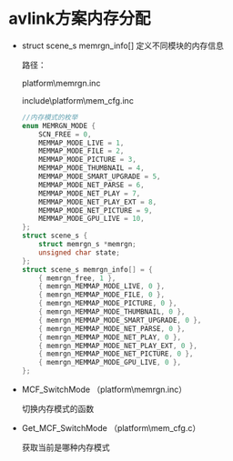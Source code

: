 # avlink方案内存分配

- struct scene_s memrgn_info[] 定义不同模块的内存信息

	路径：

	platform\memrgn.inc

	include\platform\mem_cfg.inc

	```C
	//内存模式的枚举
	enum MEMRGN_MODE {
		SCN_FREE = 0,
		MEMMAP_MODE_LIVE = 1,
		MEMMAP_MODE_FILE = 2,
		MEMMAP_MODE_PICTURE = 3,
		MEMMAP_MODE_THUMBNAIL = 4,
		MEMMAP_MODE_SMART_UPGRADE = 5,
		MEMMAP_MODE_NET_PARSE = 6,
		MEMMAP_MODE_NET_PLAY = 7,
		MEMMAP_MODE_NET_PLAY_EXT = 8,
		MEMMAP_MODE_NET_PICTURE = 9,
		MEMMAP_MODE_GPU_LIVE = 10,
	};
	struct scene_s {
		struct memrgn_s *memrgn;
		unsigned char state;
	};
	struct scene_s memrgn_info[] = {
		{ memrgn_free, 1 },
		{ memrgn_MEMMAP_MODE_LIVE, 0 },
		{ memrgn_MEMMAP_MODE_FILE, 0 },
		{ memrgn_MEMMAP_MODE_PICTURE, 0 },
		{ memrgn_MEMMAP_MODE_THUMBNAIL, 0 },
		{ memrgn_MEMMAP_MODE_SMART_UPGRADE, 0 },
		{ memrgn_MEMMAP_MODE_NET_PARSE, 0 },
		{ memrgn_MEMMAP_MODE_NET_PLAY, 0 },
		{ memrgn_MEMMAP_MODE_NET_PLAY_EXT, 0 },
		{ memrgn_MEMMAP_MODE_NET_PICTURE, 0 },
		{ memrgn_MEMMAP_MODE_GPU_LIVE, 0 },
	};
	```

- MCF_SwitchMode （platform\memrgn.inc）

	切换内存模式的函数

- Get_MCF_SwitchMode （platform\mem_cfg.c）

	获取当前是哪种内存模式

